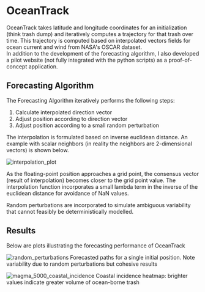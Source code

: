 # OceanTrack

OceanTrack takes latitude and longitude coordinates for an initialization (think trash dump) and iteratively computes a trajectory for that trash over time. This trajectory is computed based on interpolated vectors fields for ocean current and wind from NASA's OSCAR dataset.
<br/>
In addition to the development of the forecasting algorithm, I also developed a pilot website (not fully integrated with the python scripts) as a proof-of-concept application.

## Forecasting Algorithm

The Forecasting Algorithm iteratively performs the following steps:

1. Calculate interpolated direction vector
2. Adjust position according to direction vector
3. Adjust position according to a small random perturbation

The interpolation is formulated based on inverse euclidean distance. An example with scalar neighbors (in reality the neighbors are 2-dimensional vectors) is shown below.

![interpolation_plot](https://user-images.githubusercontent.com/76015889/229338871-0f717f12-3c8e-4cca-a2af-a6988f822a64.jpg)

As the floating-point position approaches a grid point, the consensus vector (result of interpolation) becomes closer to the grid point value. The interpolation function incorporates a small lambda term in the inverse of the euclidean distance for avoidance of NaN values.

Random perturbations are incorporated to simulate ambiguous variability that cannot feasibly be deterministically modelled.

## Results

Below are plots illustrating the forecasting performance of OceanTrack

![random_perturbations](https://user-images.githubusercontent.com/76015889/229339248-4b6209d4-a14a-4d11-ae75-cddc0ee73abd.png)
Forecasted paths for a single initial position. Note variability due to random perturbations but cohesive results

![magma_5000_coastal_incidence](https://user-images.githubusercontent.com/76015889/229339305-9bbee040-8d52-4249-90a0-db28e4c9664c.jpg)
Coastal incidence heatmap: brighter values indicate greater volume of ocean-borne trash


